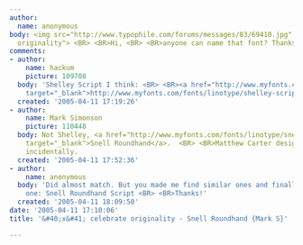 ```yaml
---
author:
  name: anonymous
body: <img src="http://www.typophile.com/forums/messages/83/69410.jpg" alt="celebrate
  originality"> <BR> <BR>Hi, <BR> <BR>anyone can name that font? Thanks! Best, Flo
comments:
- author:
    name: hackum
    picture: 109708
  body: 'Shelley Script I think: <BR> <BR><a href="http://www.myfonts.com/fonts/linotype/shelley-script/"
    target="_blank">http://www.myfonts.com/fonts/linotype/shelley-script/</a>'
  created: '2005-04-11 17:19:26'
- author:
    name: Mark Simonson
    picture: 110448
  body: Not Shelley, <a href="http://www.myfonts.com/fonts/linotype/snell-roundhand-script/snell-roundhand-script/testdrive.html?s=celebrate+originality&amp;p=48"
    target="_blank">Snell Roundhand</a>.  <BR> <BR>Matthew Carter designed both fonts,
    incidentally.
  created: '2005-04-11 17:52:36'
- author:
    name: anonymous
  body: 'Did almost match. But you made me find similar ones and finally the right
    one: Snell Roundhand Script <BR> <BR>Thanks!'
  created: '2005-04-11 18:09:50'
date: '2005-04-11 17:10:06'
title: '&#40;x&#41; celebrate originality - Snell Roundhand {Mark S}'

---
```

